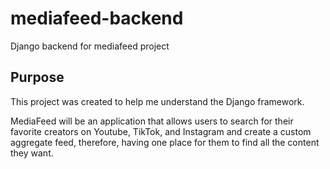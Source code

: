 # mediafeed-backend
Django backend for mediafeed project

## Purpose
This project was created to help me understand the Django framework. 

MediaFeed will be an application that allows users to search for their favorite creators on Youtube, TikTok, and Instagram and create a custom aggregate feed, therefore, having one place for them to find all the content they want.
